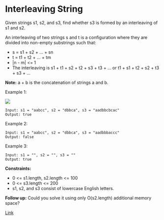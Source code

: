 # Interleaving String

Given strings s1, s2, and s3, find whether s3 is formed by an interleaving of s1 and s2.

An interleaving of two strings s and t is a configuration where they are divided into non-empty substrings such that:

- s = s1 + s2 + ... + sn
- t = t1 + t2 + ... + tm
- |n - m| <= 1
- The interleaving is s1 + t1 + s2 + t2 + s3 + t3 + ... or t1 + s1 + t2 + s2 + t3 + s3 + ...

**Note:** a + b is the concatenation of strings a and b.

Example 1:

![](https://assets.leetcode.com/uploads/2020/09/02/interleave.jpg)

```
Input: s1 = "aabcc", s2 = "dbbca", s3 = "aadbbcbcac"
Output: true
```

Example 2:

```
Input: s1 = "aabcc", s2 = "dbbca", s3 = "aadbbbaccc"
Output: false
```

Example 3:

```
Input: s1 = "", s2 = "", s3 = ""
Output: true
```

**Constraints:**
- 0 <= s1.length, s2.length <= 100
- 0 <= s3.length <= 200
- s1, s2, and s3 consist of lowercase English letters.

**Follow up:** Could you solve it using only O(s2.length) additional memory space?

[Link](https://leetcode.com/problems/interleaving-string/)